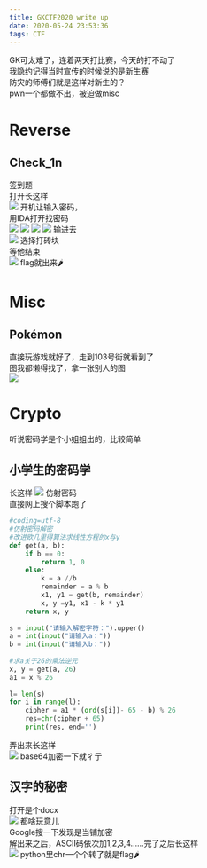 ```yaml
---
title: GKCTF2020 write up
date: 2020-05-24 23:53:36
tags: CTF
---
```

GK可太难了，连着两天打比赛，今天的打不动了  
我隐约记得当时宣传的时候说的是新生赛  
防灾的师傅们就是这样对新生的？  
pwn一个都做不出，被迫做misc  
# Reverse    
## Check_1n  
签到题  
打开长这样  
![](1.png)
开机让输入密码，  
用IDA打开找密码  
![](2.png)
![](3.png)
![](4.png)
![](5.png)
输进去  
![](6.png)
选择打砖块  
等他结束  
![](7.png)
flag就出来🌶  
# Misc  
## Pokémon  
直接玩游戏就好了，走到103号街就看到了  
图我都懒得找了，拿一张别人的图  
![](8.png)
# Crypto  
听说密码学是个小姐姐出的，比较简单  
## 小学生的密码学  
长这样
![](9.png)
仿射密码  
直接网上搜个脚本跑了  
```python  
#coding=utf-8
#仿射密码解密
#改进欧几里得算法求线性方程的x与y
def get(a, b):
    if b == 0:
        return 1, 0
    else:
        k = a //b
        remainder = a % b
        x1, y1 = get(b, remainder)
        x, y =y1, x1 - k * y1
    return x, y
 
s = input("请输入解密字符：").upper()
a = int(input("请输入a："))
b = int(input("请输入b："))
 
#求a关于26的乘法逆元
x, y = get(a, 26)
a1 = x % 26
 
l= len(s)
for i in range(l):
    cipher = a1 * (ord(s[i])- 65 - b) % 26
    res=chr(cipher + 65)
    print(res, end='')
```  
弄出来长这样  
![](10.png)
base64加密一下就彳亍  
## 汉字的秘密  
打开是个docx  
![](11.png)
都啥玩意儿  
Google搜一下发现是当铺加密  
解出来之后，ASCII码依次加1,2,3,4……完了之后长这样  
![](12.png)
python里chr一个个转了就是flag🌶  
